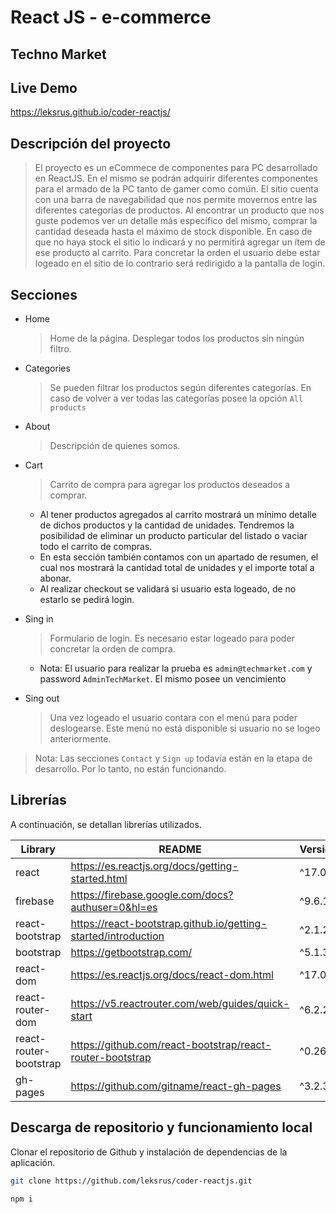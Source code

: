 # React JS - e-commerce

## Techno Market

## Live Demo

https://leksrus.github.io/coder-reactjs/

## Descripción del proyecto

> El proyecto es un eCommece de componentes para PC desarrollado en ReactJS. En el mismo se podrán adquirir diferentes componentes para el armado de la PC tanto de gamer como común.
> El sitio cuenta con una barra de navegabilidad que nos permite movernos entre las diferentes categorías de productos. Al encontrar un producto que nos guste podemos ver un detalle más específico del mismo, comprar la cantidad deseada hasta el máximo de stock disponible. En caso de que no haya stock el sitio lo indicará y no permitirá agregar un ítem de ese producto al carrito. Para concretar la orden el usuario debe estar logeado en el sitio de lo contrario será redirigido a la pantalla de login.

## Secciones

- Home

  > Home de la página. Desplegar todos los productos sin ningún filtro.

- Categories

  > Se pueden filtrar los productos según diferentes categorías. En caso de volver a ver todas las categorías posee la opción `All products`

- About

  > Descripción de quienes somos.

- Cart

  > Carrito de compra para agregar los productos deseados a comprar.

  - Al tener productos agregados al carrito mostrará un mínimo detalle de dichos productos y la cantidad de unidades. Tendremos la posibilidad de eliminar un producto particular del listado o vaciar todo el carrito de compras.
  - En esta sección también contamos con un apartado de resumen, el cual nos mostrará la cantidad total de unidades y el importe total a abonar.
  - Al realizar checkout se validará si usuario esta logeado, de no estarlo se pedirá login.

- Sing in

  > Formulario de login. Es necesario estar logeado para poder concretar la orden de compra.

  - Nota: El usuario para realizar la prueba es `admin@techmarket.com` y password `AdminTechMarket`. El mismo posee un vencimiento

- Sing out

  > Una vez logeado el usuario contara con el menú para poder deslogearse. Este menú no está disponible si usuario no se logeo anteriormente.

> Nota: Las secciones `Contact` y `Sign up` todavía están en la etapa de desarrollo. Por lo tanto, no están funcionando.

## Librerías

A continuación, se detallan librerías utilizados.

| Library                | README                                                         | Version |
| ---------------------- | -------------------------------------------------------------- | ------- |
| react                  | https://es.reactjs.org/docs/getting-started.html               | ^17.0.2 |
| firebase               | https://firebase.google.com/docs?authuser=0&hl=es              | ^9.6.10 |
| react-bootstrap        | https://react-bootstrap.github.io/getting-started/introduction | ^2.1.2  |
| bootstrap              | https://getbootstrap.com/                                      | ^5.1.3  |
| react-dom              | https://es.reactjs.org/docs/react-dom.html                     | ^17.0.2 |
| react-router-dom       | https://v5.reactrouter.com/web/guides/quick-start              | ^6.2.2  |
| react-router-bootstrap | https://github.com/react-bootstrap/react-router-bootstrap      | ^0.26.1 |
| gh-pages               | https://github.com/gitname/react-gh-pages                      | ^3.2.3  |

## Descarga de repositorio y funcionamiento local

Clonar el repositorio de Github y instalación de dependencias de la aplicación.

```sh
git clone https://github.com/leksrus/coder-reactjs.git

npm i
```
